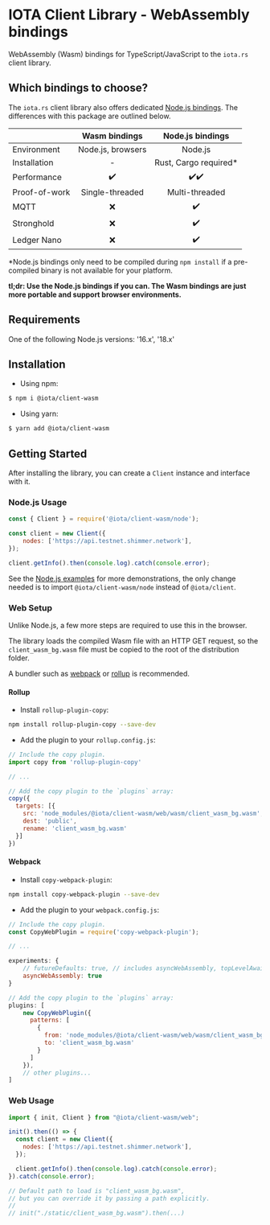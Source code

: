 # IOTA Client Library - WebAssembly bindings

WebAssembly (Wasm) bindings for TypeScript/JavaScript to the `iota.rs` client library.

## Which bindings to choose?

The `iota.rs` client library also offers dedicated [Node.js bindings](../nodejs). The differences with this package are outlined below.

|               |   Wasm bindings   |   Node.js bindings    |
|:--------------|:-----------------:|:---------------------:|
| Environment   | Node.js, browsers |     Node.js       |
| Installation  |         -         | Rust, Cargo required* |
| Performance   |        ✔️         |         ✔️✔️          |
| Proof-of-work |  Single-threaded  |    Multi-threaded     |
| MQTT          |         ❌         |          ✔️           |
| Stronghold    |         ❌         |          ✔️           |
| Ledger Nano   |         ❌         |          ✔️           |

*Node.js bindings only need to be compiled during `npm install` if a pre-compiled binary is not available for your platform.

**tl;dr: Use the Node.js bindings if you can. The Wasm bindings are just more portable and support browser environments.** 

## Requirements

One of the following Node.js versions: '16.x', '18.x'

## Installation

- Using npm:

```bash
$ npm i @iota/client-wasm
```

- Using yarn:

```bash
$ yarn add @iota/client-wasm
```

## Getting Started

After installing the library, you can create a `Client` instance and interface with it.

### Node.js Usage

```javascript
const { Client } = require('@iota/client-wasm/node');

const client = new Client({
    nodes: ['https://api.testnet.shimmer.network'],
});

client.getInfo().then(console.log).catch(console.error);
```

See the [Node.js examples](../nodejs/examples) for more demonstrations, the only change needed is to import `@iota/client-wasm/node` instead of `@iota/client`.

### Web Setup

Unlike Node.js, a few more steps are required to use this in the browser.

The library loads the compiled Wasm file with an HTTP GET request, so the `client_wasm_bg.wasm` file must be copied to the root of the distribution folder.

A bundler such as [webpack](https://webpack.js.org/) or [rollup](https://rollupjs.org/) is recommended.

#### Rollup

- Install `rollup-plugin-copy`:

```bash
npm install rollup-plugin-copy --save-dev
```

- Add the plugin to your `rollup.config.js`:

```js
// Include the copy plugin.
import copy from 'rollup-plugin-copy'

// ...

// Add the copy plugin to the `plugins` array:
copy({
  targets: [{
    src: 'node_modules/@iota/client-wasm/web/wasm/client_wasm_bg.wasm',
    dest: 'public',
    rename: 'client_wasm_bg.wasm'
  }]
})
```

#### Webpack

- Install `copy-webpack-plugin`:

```bash
npm install copy-webpack-plugin --save-dev
```

- Add the plugin to your `webpack.config.js`:

```js
// Include the copy plugin.
const CopyWebPlugin = require('copy-webpack-plugin');

// ...

experiments: {
    // futureDefaults: true, // includes asyncWebAssembly, topLevelAwait etc.
    asyncWebAssembly: true
}

// Add the copy plugin to the `plugins` array:
plugins: [
    new CopyWebPlugin({
      patterns: [
        {
          from: 'node_modules/@iota/client-wasm/web/wasm/client_wasm_bg.wasm',
          to: 'client_wasm_bg.wasm'
        }
      ]
    }),
    // other plugins...
]
```

### Web Usage

```javascript
import { init, Client } from "@iota/client-wasm/web";

init().then(() => {
  const client = new Client({
    nodes: ['https://api.testnet.shimmer.network'],
  });

  client.getInfo().then(console.log).catch(console.error);
}).catch(console.error);

// Default path to load is "client_wasm_bg.wasm", 
// but you can override it by passing a path explicitly.
//
// init("./static/client_wasm_bg.wasm").then(...)
```

